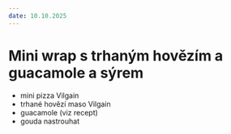 ```yaml
---
date: 10.10.2025
---
```


# Mini wrap s trhaným hovězím a guacamole a sýrem

- mini pizza Vilgain
- trhané hovězí maso Vilgain
- guacamole (viz recept)
- gouda nastrouhat

